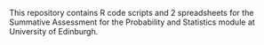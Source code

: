 This repository contains R code scripts and 2 spreadsheets for the Summative Assessment for the Probability and Statistics module at University of Edinburgh.
